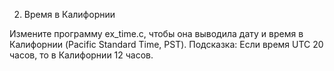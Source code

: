 2. 	Время в Калифорнии

Измените программу ex_time.c, чтобы она выводила дату и время в Калифорнии (Pacific Standard Time, PST). Подсказка: Если время UTC 20 часов, то в Калифорнии 12 часов.

